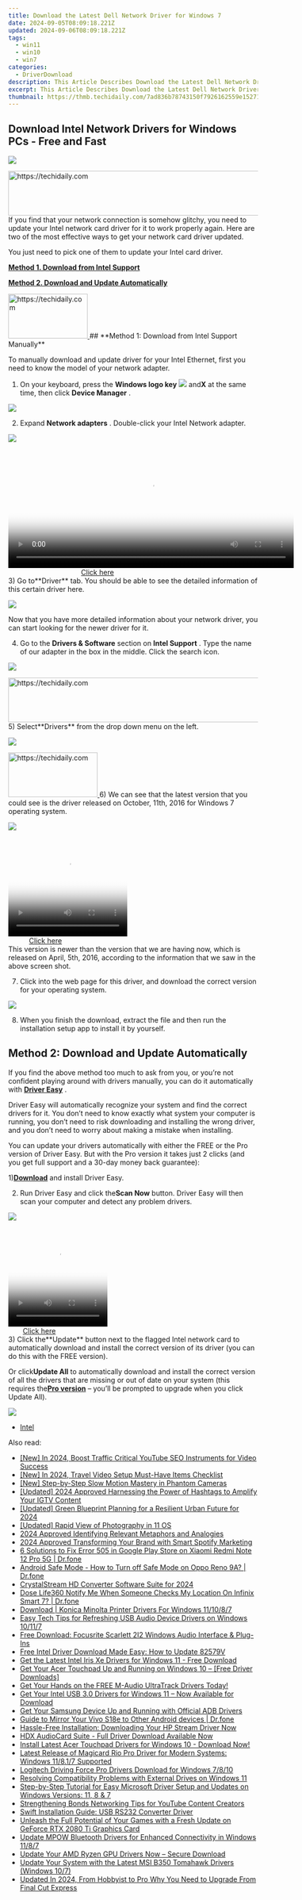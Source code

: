 ```yaml
---
title: Download the Latest Dell Network Driver for Windows 7
date: 2024-09-05T08:09:18.221Z
updated: 2024-09-06T08:09:18.221Z
tags:
  - win11
  - win10
  - win7
categories:
  - DriverDownload
description: This Article Describes Download the Latest Dell Network Driver for Windows 7
excerpt: This Article Describes Download the Latest Dell Network Driver for Windows 7
thumbnail: https://thmb.techidaily.com/7ad836b78743150f7926162559e15271095acf4f64d610e7943b29ad8777b2c6.jpg
---
```


## Download Intel Network Drivers for Windows PCs - Free and Fast

![](https://images.drivereasy.com/wp-content/uploads/2017/02/img_58a54530bb763.jpg)

<!-- affiliate ads begin -->
<a href="https://aidotcom.pxf.io/c/5597632/2134500/19576" target="_top" id="2134500">
  <img src="//a.impactradius-go.com/display-ad/19576-2134500" border="0" alt="https://techidaily.com" width="600" height="90"/>
</a>
<img height="0" width="0" src="https://aidotcom.pxf.io/i/5597632/2134500/19576" style="position:absolute;visibility:hidden;" border="0" />
<!-- affiliate ads end -->
 If you find that your network connection is somehow glitchy, you need to update your Intel network card driver for it to work properly again. Here are two of the most effective ways to get your network card driver updated.

You just need to pick one of them to update your Intel card driver.

[**Method 1. Download from Intel Support**](https://tools.techidaily.com/drivereasy/download/)

[**Method 2. Download and Update Automatically**](https://tools.techidaily.com/drivereasy/download/)

<!-- affiliate ads begin -->
<a href="https://review-au.sjv.io/c/5597632/2098700/14409" target="_top" id="2098700">
  <img src="//a.impactradius-go.com/display-ad/14409-2098700" border="0" alt="https://techidaily.com" width="160" height="90"/>
</a>
<img height="0" width="0" src="https://review-au.sjv.io/i/5597632/2098700/14409" style="position:absolute;visibility:hidden;" border="0" />
<!-- affiliate ads end -->
## **Method 1: Download from Intel Support Manually**

 To manually download and update driver for your Intel Ethernet, first you need to know the model of your network adapter.
  
 1) On your keyboard, press the **Windows logo key** ![](https://images.drivereasy.com/wp-content/uploads/2017/09/img_59af771961552.png) and**X** at the same time, then click **Device Manager** .
  
![](https://images.drivereasy.com/wp-content/uploads/2017/02/img_58a5503d41087.png)

 2) Expand **Network adapters** . Double-click your Intel Network adapter.

![](https://images.drivereasy.com/wp-content/uploads/2017/02/img_58a550706860f.jpg)

<!-- affiliate ads begin -->
<span id="1982570">
					<video width="576" height="240" style="cursor:pointer"
           poster="//a.impactradius-go.com/display-clicktoplayimage/1982570.png"
           onclick="if(!this.playClicked){this.play();this.setAttribute('controls',true);this.playClicked=true;}">
	   <source src="//a.impactradius-go.com/display-ad/22993-1982570">
	   <img src="//a.impactradius-go.com/display-clicktoplayimage/1982570.png" style="border: none; height: 100%; width: 100%; object-fit: contain">
	</video>
	<div style="width:360px;text-align:center"><a href="javascript:window.open(decodeURIComponent('https%3A%2F%2Fhomestyler.sjv.io%2Fc%2F5597632%2F1982570%2F22993'), '_blank');void(0);">Click here</a></div>
</span>
<img height="0" width="0" src="https://imp.pxf.io/i/5597632/1982570/22993" style="position:absolute;visibility:hidden;" border="0" />
<!-- affiliate ads end -->
 3) Go to**Driver** tab. You should be able to see the detailed information of this certain driver here.  
  
![](https://images.drivereasy.com/wp-content/uploads/2017/02/img_58a55118b1eed.jpg)

 Now that you have more detailed information about your network driver, you can start looking for the newer driver for it.  
  
 4) Go to the **Drivers & Software**  section on **Intel Support** . Type the name of our adapter in the box in the middle. Click the search icon.

![](https://images.drivereasy.com/wp-content/uploads/2017/02/img_58a552a94222f.jpg)

<!-- affiliate ads begin -->
<a href="https://unicoeye.pxf.io/c/5597632/2134221/18498" target="_top" id="2134221">
  <img src="//a.impactradius-go.com/display-ad/18498-2134221" border="0" alt="https://techidaily.com" width="728" height="90"/>
</a>
<img height="0" width="0" src="https://unicoeye.pxf.io/i/5597632/2134221/18498" style="position:absolute;visibility:hidden;" border="0" />
<!-- affiliate ads end -->
 5) Select**Drivers** from the drop down menu on the left.

![](https://images.drivereasy.com/wp-content/uploads/2017/02/img_58a55382c3cce.png)

<!-- affiliate ads begin -->
<a href="https://aligracehair.sjv.io/c/5597632/2135397/19272" target="_top" id="2135397">
  <img src="//a.impactradius-go.com/display-ad/19272-2135397" border="0" alt="https://techidaily.com" width="180" height="90"/>
</a>
<img height="0" width="0" src="https://aligracehair.sjv.io/i/5597632/2135397/19272" style="position:absolute;visibility:hidden;" border="0" />
<!-- affiliate ads end -->
 6) We can see that the latest version that you could see is the driver released on October, 11th, 2016 for Windows 7 operating system.  
  
![](https://images.drivereasy.com/wp-content/uploads/2017/02/img_58a5540b9baca.png)
  
<!-- affiliate ads begin -->
<span id="1328679">
					<video width="240" height="200" style="cursor:pointer"
           poster="//a.impactradius-go.com/display-clicktoplayimage/1328679.png"
           onclick="if(!this.playClicked){this.play();this.setAttribute('controls',true);this.playClicked=true;}">
	   <source src="//a.impactradius-go.com/display-ad/15852-1328679">
	   <img src="//a.impactradius-go.com/display-clicktoplayimage/1328679.png" style="border: none; height: 100%; width: 100%; object-fit: contain">
	</video>
	<div style="width:150px;text-align:center"><a href="javascript:window.open(decodeURIComponent('https%3A%2F%2Fthefitville.pxf.io%2Fc%2F5597632%2F1328679%2F15852'), '_blank');void(0);">Click here</a></div>
</span>
<img height="0" width="0" src="https://imp.pxf.io/i/5597632/1328679/15852" style="position:absolute;visibility:hidden;" border="0" />
<!-- affiliate ads end -->
 This version is newer than the version that we are having now, which is released on April, 5th, 2016, according to the information that we saw in the above screen shot.
  
 7) Click into the web page for this driver, and download the correct version for your operating system.
  
![](https://images.drivereasy.com/wp-content/uploads/2017/02/img_58a554f582ed1.png)
  
 8) When you finish the download, extract the file and then run the installation setup app to install it by yourself.

## **Method 2: Download and Update Automatically**

 If you find the above method too much to ask from you, or you’re not confident playing around with drivers manually, you can do it automatically with [**Driver Easy**](https://tools.techidaily.com/drivereasy/download/) .

 Driver Easy will automatically recognize your system and find the correct drivers for it. You don’t need to know exactly what system your computer is running, you don’t need to risk downloading and installing the wrong driver, and you don’t need to worry about making a mistake when installing.

 You can update your drivers automatically with either the FREE or the Pro version of Driver Easy. But with the Pro version it takes just 2 clicks (and you get full support and a 30-day money back guarantee):

 1)[**Download**](https://tools.techidaily.com/drivereasy/download/) and install Driver Easy.

 2) Run Driver Easy and click the**Scan Now** button. Driver Easy will then scan your computer and detect any problem drivers.

![](https://images.drivereasy.com/wp-content/uploads/2017/09/img_59af799669225.png)

<!-- affiliate ads begin -->
<span id="1374819">
					<video width="200" height="200" style="cursor:pointer"
           poster="//a.impactradius-go.com/display-clicktoplayimage/1374819.png"
           onclick="if(!this.playClicked){this.play();this.setAttribute('controls',true);this.playClicked=true;}">
	   <source src="//a.impactradius-go.com/display-ad/15852-1374819">
	   <img src="//a.impactradius-go.com/display-clicktoplayimage/1374819.png" style="border: none; height: 100%; width: 100%; object-fit: contain">
	</video>
	<div style="width:125px;text-align:center"><a href="javascript:window.open(decodeURIComponent('https%3A%2F%2Fthefitville.pxf.io%2Fc%2F5597632%2F1374819%2F15852'), '_blank');void(0);">Click here</a></div>
</span>
<img height="0" width="0" src="https://imp.pxf.io/i/5597632/1374819/15852" style="position:absolute;visibility:hidden;" border="0" />
<!-- affiliate ads end -->
 3) Click the**Update** button next to the flagged Intel network card to automatically download and install the correct version of its driver (you can do this with the FREE version).

 Or click**Update All** to automatically download and install the correct version of all the drivers that are missing or out of date on your system (this requires the[**Pro version**](https://tools.techidaily.com/drivereasy/download/) – you’ll be prompted to upgrade when you click Update All).

![](https://images.drivereasy.com/wp-content/uploads/2017/09/img_59af79aea7dbd.jpg)

* [Intel](https://tools.techidaily.com/drivereasy/download/)

<ins class="adsbygoogle"
     style="display:block"
     data-ad-format="autorelaxed"
     data-ad-client="ca-pub-7571918770474297"
     data-ad-slot="1223367746"></ins>



<ins class="adsbygoogle"
     style="display:block"
     data-ad-client="ca-pub-7571918770474297"
     data-ad-slot="8358498916"
     data-ad-format="auto"
     data-full-width-responsive="true"></ins>

<span class="atpl-alsoreadstyle">Also read:</span>
<div><ul>
<li><a href="https://facebook-video-footage.techidaily.com/new-in-2024-boost-traffic-critical-youtube-seo-instruments-for-video-success/"><u>[New] In 2024, Boost Traffic  Critical YouTube SEO Instruments for Video Success</u></a></li>
<li><a href="https://article-files.techidaily.com/new-in-2024-travel-video-setup-must-have-items-checklist/"><u>[New] In 2024, Travel Video Setup  Must-Have Items Checklist</u></a></li>
<li><a href="https://fox-helps.techidaily.com/new-step-by-step-slow-motion-mastery-in-phantom-cameras/"><u>[New] Step-by-Step Slow Motion Mastery in Phantom Cameras</u></a></li>
<li><a href="https://instagram-videos.techidaily.com/updated-2024-approved-harnessing-the-power-of-hashtags-to-amplify-your-igtv-content/"><u>[Updated] 2024 Approved  Harnessing the Power of Hashtags to Amplify Your IGTV Content</u></a></li>
<li><a href="https://youtube-tips.techidaily.com/ed-green-blueprint-planning-for-a-resilient-urban-future-for-2024/"><u>[Updated] Green Blueprint  Planning for a Resilient Urban Future for 2024</u></a></li>
<li><a href="https://extra-approaches.techidaily.com/updated-rapid-view-of-photography-in-11-os/"><u>[Updated] Rapid View of Photography in 11 OS</u></a></li>
<li><a href="https://some-knowledge.techidaily.com/2024-approved-identifying-relevant-metaphors-and-analogies/"><u>2024 Approved  Identifying Relevant Metaphors and Analogies</u></a></li>
<li><a href="https://article-tips.techidaily.com/2024-approved-transforming-your-brand-with-smart-spotify-marketing/"><u>2024 Approved  Transforming Your Brand with Smart Spotify Marketing</u></a></li>
<li><a href="https://howto.techidaily.com/6-solutions-to-fix-error-505-in-google-play-store-on-xiaomi-redmi-note-12-pro-5g-drfone-by-drfone-fix-android-problems-fix-android-problems/"><u>6 Solutions to Fix Error 505 in Google Play Store on Xiaomi Redmi Note 12 Pro 5G | Dr.fone</u></a></li>
<li><a href="https://howto.techidaily.com/android-safe-mode-how-to-turn-off-safe-mode-on-oppo-reno-9a-drfone-by-drfone-fix-android-problems-fix-android-problems/"><u>Android Safe Mode - How to Turn off Safe Mode on Oppo Reno 9A? | Dr.fone</u></a></li>
<li><a href="https://fox-friendly.techidaily.com/crystalstream-hd-converter-software-suite-for-2024/"><u>CrystalStream HD Converter Software Suite for 2024</u></a></li>
<li><a href="https://fake-location.techidaily.com/dose-life360-notify-me-when-someone-checks-my-location-on-infinix-smart-7-drfone-by-drfone-virtual-android/"><u>Dose Life360 Notify Me When Someone Checks My Location On Infinix Smart 7? | Dr.fone</u></a></li>
<li><a href="https://win-amazing.techidaily.com/download-konica-minolta-printer-drivers-for-windows-111087/"><u>Download | Konica Minolta Printer Drivers For Windows 11/10/8/7</u></a></li>
<li><a href="https://win-amazing.techidaily.com/easy-tech-tips-for-refreshing-usb-audio-device-drivers-on-windows-10117/"><u>Easy Tech Tips for Refreshing USB Audio Device Drivers on Windows 10/11/7</u></a></li>
<li><a href="https://win-amazing.techidaily.com/free-download-focusrite-scarlett-2i2-windows-audio-interface-and-plug-ins/"><u>Free Download: Focusrite Scarlett 2I2 Windows Audio Interface & Plug-Ins</u></a></li>
<li><a href="https://win-amazing.techidaily.com/free-intel-driver-download-made-easy-how-to-update-82579v/"><u>Free Intel Driver Download Made Easy: How to Update 82579V</u></a></li>
<li><a href="https://win-amazing.techidaily.com/get-the-latest-intel-iris-xe-drivers-for-windows-11-free-download/"><u>Get the Latest Intel Iris Xe Drivers for Windows 11 - Free Download</u></a></li>
<li><a href="https://win-amazing.techidaily.com/get-your-acer-touchpad-up-and-running-on-windows-10-free-driver-downloads/"><u>Get Your Acer Touchpad Up and Running on Windows 10 – [Free Driver Downloads]</u></a></li>
<li><a href="https://win-amazing.techidaily.com/1722963933031-get-your-hands-on-the-free-m-audio-ultratrack-drivers-today/"><u>Get Your Hands on the FREE M-Audio UltraTrack Drivers Today!</u></a></li>
<li><a href="https://win-amazing.techidaily.com/get-your-intel-usb-30-drivers-for-windows-11-now-available-for-download/"><u>Get Your Intel USB 3.0 Drivers for Windows 11 – Now Available for Download</u></a></li>
<li><a href="https://win-amazing.techidaily.com/get-your-samsung-device-up-and-running-with-official-adb-drivers/"><u>Get Your Samsung Device Up and Running with Official ADB Drivers</u></a></li>
<li><a href="https://screen-mirror.techidaily.com/guide-to-mirror-your-vivo-s18e-to-other-android-devices-drfone-by-drfone-android/"><u>Guide to Mirror Your Vivo S18e to Other Android devices | Dr.fone</u></a></li>
<li><a href="https://win-amazing.techidaily.com/1722957844939-hassle-free-installation-downloading-your-hp-stream-driver-now/"><u>Hassle-Free Installation: Downloading Your HP Stream Driver Now</u></a></li>
<li><a href="https://win-amazing.techidaily.com/hdx-audiocard-suite-full-driver-download-available-now/"><u>HDX AudioCard Suite - Full Driver Download Available Now</u></a></li>
<li><a href="https://win-amazing.techidaily.com/install-latest-acer-touchpad-drivers-for-windows-10-download-now/"><u>Install Latest Acer Touchpad Drivers for Windows 10 - Download Now!</u></a></li>
<li><a href="https://win-amazing.techidaily.com/latest-release-of-magicard-rio-pro-driver-for-modern-systems-windows-11817-supported/"><u>Latest Release of Magicard Rio Pro Driver for Modern Systems: Windows 11/8.1/7 Supported</u></a></li>
<li><a href="https://win-amazing.techidaily.com/logitech-driving-force-pro-drivers-download-for-windows-7810/"><u>Logitech Driving Force Pro Drivers Download for Windows 7/8/10</u></a></li>
<li><a href="https://win-amazing.techidaily.com/resolving-compatibility-problems-with-external-drives-on-windows-11/"><u>Resolving Compatibility Problems with External Drives on Windows 11</u></a></li>
<li><a href="https://win-amazing.techidaily.com/step-by-step-tutorial-for-easy-microsoft-driver-setup-and-updates-on-windows-versions-11-8-and-7/"><u>Step-by-Step Tutorial for Easy Microsoft Driver Setup and Updates on Windows Versions: 11, 8 & 7</u></a></li>
<li><a href="https://extra-tips.techidaily.com/strengthening-bonds-networking-tips-for-youtube-content-creators/"><u>Strengthening Bonds  Networking Tips for YouTube Content Creators</u></a></li>
<li><a href="https://win-amazing.techidaily.com/swift-installation-guide-usb-rs232-converter-driver/"><u>Swift Installation Guide: USB RS232 Converter Driver</u></a></li>
<li><a href="https://win-amazing.techidaily.com/unleash-the-full-potential-of-your-games-with-a-fresh-update-on-geforce-rtx-2080-ti-graphics-card/"><u>Unleash the Full Potential of Your Games with a Fresh Update on GeForce RTX 2080 Ti Graphics Card</u></a></li>
<li><a href="https://win-amazing.techidaily.com/update-mpow-bluetooth-drivers-for-enhanced-connectivity-in-windows-1187/"><u>Update MPOW Bluetooth Drivers for Enhanced Connectivity in Windows 11/8/7</u></a></li>
<li><a href="https://win-amazing.techidaily.com/update-your-amd-ryzen-gpu-drivers-now-secure-download/"><u>Update Your AMD Ryzen GPU Drivers Now – Secure Download</u></a></li>
<li><a href="https://win-amazing.techidaily.com/update-your-system-with-the-latest-msi-b350-tomahawk-drivers-windows-107/"><u>Update Your System with the Latest MSI B350 Tomahawk Drivers (Windows 10/7)</u></a></li>
<li><a href="https://smart-video-editing.techidaily.com/updated-in-2024-from-hobbyist-to-pro-why-you-need-to-upgrade-from-final-cut-express/"><u>Updated In 2024, From Hobbyist to Pro Why You Need to Upgrade From Final Cut Express</u></a></li>
</ul></div>
